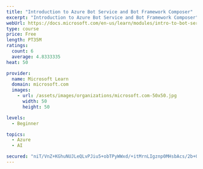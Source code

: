 ```yaml
---
title: "Introduction to Azure Bot Service and Bot Framework Composer"
excerpt: "Introduction to Azure Bot Service and Bot Framework Composer"
webUrl: https://docs.microsoft.com/en-us/learn/modules/intro-to-bot-service-bot-framework-composer/
type: course
price: Free
length: PT35M
ratings:
  count: 6
  average: 4.8333335
heat: 50

provider:
  name: Microsoft Learn
  domain: microsoft.com
  images:
    - url: /assets/images/organizations/microsoft.com-50x50.jpg
      width: 50
      height: 50

levels:
  - Beginner

topics:
  - Azure
  - AI

secured: "niT/VnZ+KGhuNUJLeQLvPJiu5+obTPyWWxd/+itMrnLIgznp0MHsbAcs/2b+QgVjWjpxMcXR+zemmjzpW4H4GraMJcxa4VbaGCB2aHWgI7oUcZkTQR+ZLKX7UpbKdINZG3bs04/SrTDHG20/UAwU5pOXbw3rcgMsHt4QICn0pU6mdzqRfcEk47lyRzoH/9oWfT49XoRvP+AeOFpWsDuPTvS/wy4A1L2kIkxtNE/C19XdSTzTD5+/2eUhE2U9Z4rn668MlyZqnTQAuFD+3NR1s41dMtmKStUAJ0rS+1LTrRp2SXDLnESs6RQYk9ur1oIpzqxjQgcCZTrU4+BNwbQLAELh+fvbYUCchVDZT1y1Z49KQkebfzZXF6W3jBei0bUiefjc+Phy5CS/rUSXXzuhHT1DU9QADcYfut0lkXuXSeY=;/0Uf6+tlZ1idpHyGt7WURw=="
---
```


